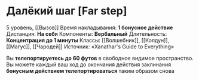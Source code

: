 # Далёкий шаг [Far step]
5 уровень, [[Вызов]]
Время накладывания: **1 бонусное действие**
Дистанция: **На себя**
Компоненты: **Вербальный**
Длительность: **Концентрация до 1 минуты**
Классы: [[Волшебник]], [[Колдун]], [[Магус]], [[Чародей]]
Источник: «Xanathar's Guide to Everything»

Вы **телепортируетесь до 60 футов** в свободное видимое пространство. Вы можете каждый ваш ход до окончания действия заклинания **бонусным действием телепортироваться** таким образом снова